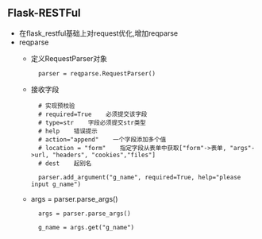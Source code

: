 ## Flask-RESTFul
- 在flask_restful基础上对request优化,增加reqparse
- reqparse
    - 定义RequestParser对象
        
            parser = reqparse.RequestParser()
            
    - 接收字段
        
            # 实现预校验
            # required=True    必须提交该字段
            # type=str    字段必须提交str类型
            # help    错误提示
            # action="append"    一个字段添加多个值
            # location = "form"    指定字段从表单中获取["form"->表单, "args"->url, "headers", "cookies","files"]
            # dest    起别名
            
            parser.add_argument("g_name", required=True, help="please input g_name")
    
    - args = parser.parse_args()
    
            args = parser.parse_args()

            g_name = args.get("g_name")